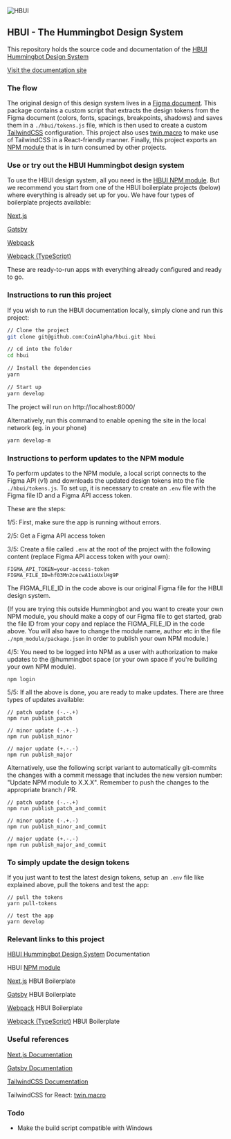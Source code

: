 ![HBUI](https://repository-images.githubusercontent.com/440312044/5e644c3a-c7d5-49fc-acc2-4076c6c8ba7f)

## HBUI - The Hummingbot Design System

This repository holds the source code and documentation of the [HBUI Hummingbot Design System](https://hummingbot-ui.netlify.com/)

[Visit the documentation site](https://hummingbot-ui.netlify.com/)

### The flow

The original design of this design system lives in a [Figma document](https://www.figma.com/file/hf03Mn2cecwA1ioUxlHg9P/Hummingbot-Design-System-1.3). This package contains a custom script that extracts the design tokens from the Figma document (colors, fonts, spacings, breakpoints, shadows) and saves them in a `./hbui/tokens.js` file, which is then used to create a custom [TailwindCSS](https://tailwindcss.com/) configuration. This project also uses [twin.macro](https://github.com/ben-rogerson/twin.macro) to make use of TailwindCSS in a React-friendly manner. Finally, this project exports an [NPM module](https://www.npmjs.com/package/@hummingbot/hbui) that is in turn consumed by other projects.

### Use or try out the HBUI Hummingbot design system

To use the HBUI design system, all you need is the [HBUI NPM module](https://www.npmjs.com/package/@hummingbot/hbui). But we recommend you start from one of the HBUI boilerplate projects (below) where everything is already set up for you. We have four types of boilerplate projects available:

[Next.js](https://github.com/hummingbot/hbui-boilerplate-nextjs)

[Gatsby](https://github.com/hummingbot/hbui-boilerplate-gatsby)

[Webpack](https://github.com/hummingbot/hbui-boilerplate-webpack)

[Webpack (TypeScript)](https://github.com/hummingbot/hbui-boilerplate-webpack-ts)

These are ready-to-run apps with everything already configured and ready to go.

### Instructions to run this project

If you wish to run the HBUI documentation locally, simply clone and run this project:

```bash
// Clone the project
git clone git@github.com:CoinAlpha/hbui.git hbui

// cd into the folder
cd hbui

// Install the dependencies
yarn

// Start up
yarn develop
```

The project will run on http://localhost:8000/

Alternatively, run this command to enable opening the site in the local network (eg. in your phone)

```bash
yarn develop-m
```

### Instructions to perform updates to the NPM module

To perform updates to the NPM module, a local script connects to the Figma API (v1) and downloads the updated design tokens into the file `./hbui/tokens.js`. To set up, it is necessary to create an `.env` file with the Figma file ID and a Figma API access token.

These are the steps:

1/5: First, make sure the app is running without errors.

2/5: Get a Figma API access token

3/5: Create a file called `.env` at the root of the project with the following content (replace Figma API access token with your own):

```shell
FIGMA_API_TOKEN=your-access-token
FIGMA_FILE_ID=hf03Mn2cecwA1ioUxlHg9P
```

The FIGMA_FILE_ID in the code above is our original Figma file for the HBUI design system.

(If you are trying this outside Hummingbot and you want to create your own NPM module, you should make a copy of our Figma file to get started, grab the file ID from your copy and replace the FIGMA_FILE_ID in the code above. You will also have to change the module name, author etc in the file `./npm_module/package.json` in order to publish your own NPM module.)

4/5: You need to be logged into NPM as a user with authorization to make updates to the @hummingbot space (or your own space if you're building your own NPM module).

```shell
npm login
```

5/5: If all the above is done, you are ready to make updates. There are three types of updates available:

```shell
// patch update (-.-.+)
npm run publish_patch

// minor update (-.+.-)
npm run publish_minor

// major update (+.-.-)
npm run publish_major
```

Alternatively, use the following script variant to automatically git-commits the changes with a commit message that includes the new version number: "Update NPM module to X.X.X". Remember to push the changes to the appropriate branch / PR.

```shell
// patch update (-.-.+)
npm run publish_patch_and_commit

// minor update (-.+.-)
npm run publish_minor_and_commit

// major update (+.-.-)
npm run publish_major_and_commit
```

### To simply update the design tokens

If you just want to test the latest design tokens, setup an `.env` file like explained above, pull the tokens and test the app:

```shell
// pull the tokens
yarn pull-tokens

// test the app
yarn develop
```

### Relevant links to this project

[HBUI Hummingbot Design System](https://hummingbot-ui.netlify.com/) Documentation

HBUI [NPM module](https://www.npmjs.com/package/@hummingbot/hbui)

[Next.js](https://github.com/hummingbot/hbui-boilerplate-nextjs) HBUI Boilerplate

[Gatsby](https://github.com/hummingbot/hbui-boilerplate-gatsby) HBUI Boilerplate

[Webpack](https://github.com/hummingbot/hbui-boilerplate-webpack) HBUI Boilerplate

[Webpack (TypeScript)](https://github.com/hummingbot/hbui-boilerplate-webpack-ts) HBUI Boilerplate

### Useful references

[Next.js Documentation](https://nextjs.org/docs)

[Gatsby Documentation](https://www.gatsbyjs.com/docs/)

[TailwindCSS Documentation](https://tailwindcss.com/docs)

TailwindCSS for React: [twin.macro](https://github.com/ben-rogerson/twin.macro)

### Todo

- Make the build script compatible with Windows
